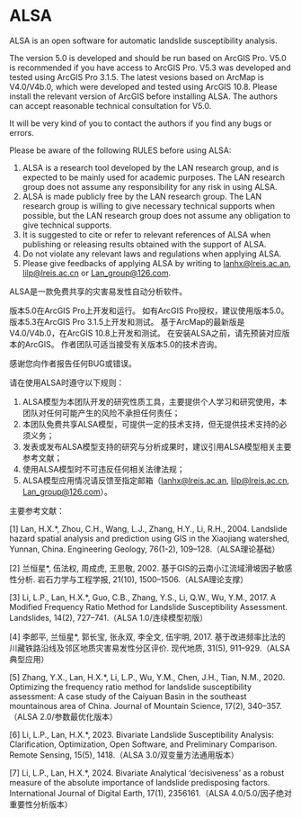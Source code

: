 # ALSA

ALSA is an open software for automatic landslide susceptibility analysis.

The version 5.0 is developed and should be run based on ArcGIS Pro.
V5.0 is recommended if you have access to ArcGIS Pro.
V5.3 was developed and tested using ArcGIS Pro 3.1.5.
The latest vesions based on ArcMap is V4.0/V4b.0, which were developed and tested using ArcGIS 10.8.
Please install the relevant version of ArcGIS before installing ALSA.
The authors can accept reasonable technical consultation for V5.0.

It will be very kind of you to contact the authors if you find any bugs or errors.

Please be aware of the following RULES before using ALSA:
1. ALSA is a research tool developed by the LAN research group, and is expected to be mainly used for academic purposes. The LAN research group does not assume any responsibility for any risk in using ALSA.
2. ALSA is made publicly free by the LAN research group. The LAN research group is willing to give necessary technical supports when possible, but the LAN research group does not assume any obligation to give technical supports.
3. It is suggested to cite or refer to relevant references of ALSA when publishing or releasing results obtained with the support of ALSA.
4. Do not violate any relevant laws and regulations when applying ALSA.
5. Please give feedbacks of applying ALSA by writing to lanhx@lreis.ac.an, lilp@lreis.ac.cn or Lan_group@126.com.



ALSA是一款免费共享的灾害易发性自动分析软件。

版本5.0在ArcGIS Pro上开发和运行。
如有ArcGIS Pro授权，建议使用版本5.0。
版本5.3在ArcGIS Pro 3.1.5上开发和测试。
基于ArcMap的最新版是V4.0/V4b.0，在ArcGIS 10.8上开发和测试。
在安装ALSA之前，请先预装对应版本的ArcGIS。
作者团队可适当接受有关版本5.0的技术咨询。

感谢您向作者报告任何BUG或错误。

请在使用ALSA时遵守以下规则：

1. ALSA模型为本团队开发的研究性质工具，主要提供个人学习和研究使用，本团队对任何可能产生的风险不承担任何责任；
2. 本团队免费共享ALSA模型，可提供一定的技术支持，但无提供技术支持的必须义务；
3. 发表或发布ALSA模型支持的研究与分析成果时，建议引用ALSA模型相关主要参考文献；
4. 使用ALSA模型时不可违反任何相关法律法规；
5. ALSA模型应用情况请反馈至指定邮箱（lanhx@lreis.ac.an, lilp@lreis.ac.cn, Lan_group@126.com）。

主要参考文献：

[1] Lan, H.X.*, Zhou, C.H., Wang, L.J., Zhang, H.Y., Li, R.H., 2004. Landslide hazard spatial analysis and prediction using GIS in the Xiaojiang watershed, Yunnan, China. Engineering Geology, 76(1-2), 109–128.（ALSA理论基础）

[2] 兰恒星*, 伍法权, 周成虎, 王思敬, 2002. 基于GIS的云南小江流域滑坡因子敏感性分析. 岩石力学与工程学报, 21(10), 1500–1506.（ALSA理论支撑）

[3] Li, L.P., Lan, H.X.*, Guo, C.B., Zhang, Y.S., Li, Q.W., Wu, Y.M., 2017. A Modified Frequency Ratio Method for Landslide Susceptibility Assessment. Landslides, 14(2), 727–741.（ALSA 1.0/连续模型初版）

[4] 李郎平, 兰恒星*, 郭长宝, 张永双, 李全文, 伍宇明, 2017. 基于改进频率比法的川藏铁路沿线及邻区地质灾害易发性分区评价. 现代地质, 31(5), 911–929.（ALSA典型应用）

[5] Zhang, Y.X., Lan, H.X.*, Li, L.P., Wu, Y.M., Chen, J.H., Tian, N.M., 2020. Optimizing the frequency ratio method for landslide susceptibility assessment: A case study of the Caiyuan Basin in the southeast mountainous area of China. Journal of Mountain Science, 17(2), 340–357.（ALSA 2.0/参数最优化版本）

[6] Li, L.P., Lan, H.X.*, 2023. Bivariate Landslide Susceptibility Analysis: Clarification, Optimization, Open Software, and Preliminary Comparison. Remote Sensing, 15(5), 1418.（ALSA 3.0/双变量方法通用版本）

[7] Li, L.P., Lan, H.X.*, 2024. Bivariate Analytical ‘decisiveness’ as a robust measure of the absolute importance of landslide predisposing factors. International Journal of Digital Earth, 17(1), 2356161.（ALSA 4.0/5.0/因子绝对重要性分析版本）
